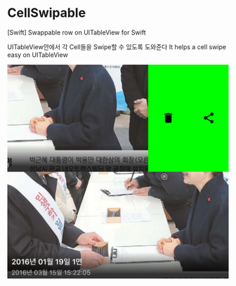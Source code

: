 # CellSwipable
[Swift] Swappable row on UITableView for Swift

UITableView안에서 각 Cell들을 Swipe할 수 있도록 도와준다
It helps a cell swipe easy on UITableView

![ExampleImage](swipable.png)

